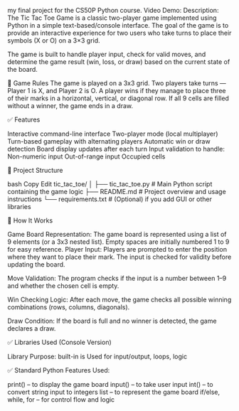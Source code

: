 my final project for the CS50P Python course.
Video Demo:  <URL HERE>
Description: 
The Tic Tac Toe Game is a classic two-player game implemented using Python in a simple text-based/console interface. The goal of the game is to provide an interactive experience for two users who take turns to place their symbols (X or O) on a 3×3 grid.

The game is built to handle player input, check for valid moves, and determine the game result (win, loss, or draw) based on the current state of the board.

🔧 Game Rules
The game is played on a 3x3 grid.
Two players take turns — Player 1 is X, and Player 2 is O.
A player wins if they manage to place three of their marks in a horizontal, vertical, or diagonal row.
If all 9 cells are filled without a winner, the game ends in a draw.

✅ Features

Interactive command-line interface
Two-player mode (local multiplayer)
Turn-based gameplay with alternating players
Automatic win or draw detection
Board display updates after each turn
Input validation to handle:
Non-numeric input
Out-of-range input
Occupied cells

📁 Project Structure

bash
Copy
Edit
tic_tac_toe/
│
├── tic_tac_toe.py         # Main Python script containing the game logic
├── README.md              # Project overview and usage instructions
└── requirements.txt       # (Optional) if you add GUI or other libraries

🧠 How It Works

Game Board Representation:
The game board is represented using a list of 9 elements (or a 3x3 nested list).
Empty spaces are initially numbered 1 to 9 for easy reference.
Player Input:
Players are prompted to enter the position where they want to place their mark.
The input is checked for validity before updating the board.

Move Validation:
The program checks if the input is a number between 1–9 and whether the chosen cell is empty.

Win Checking Logic:
After each move, the game checks all possible winning combinations (rows, columns, diagonals).

Draw Condition:
If the board is full and no winner is detected, the game declares a draw.

✅ Libraries Used (Console Version)

Library	Purpose:
built-in is Used for input/output, loops, logic

✅ Standard Python Features Used:

print() – to display the game board
input() – to take user input
int() – to convert string input to integers
list – to represent the game board
if/else, while, for – for control flow and logic


